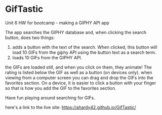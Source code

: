 # GifTastic
Unit 6 HW for bootcamp - making a GIPHY API app

The app searches the GIPHY database and, when clicking the search button, does two things:

1. adds a button with the text of the search.  When clicked, this button will load 10 GIFs from the giphy API using the button text as a search term. 
2. loads 10 GIFs from the GIPHY API. 

the GIFs are loaded still, and when you click on them, they animate! The rating is listed below the GIF as well as a button (on devices only). when viewing from a computer screen you can drag and drop the GIFs into the favorites section.  On a device, it is easier to click a button with your finger so that is how you add the GIF to the favorites section. 

Have fun playing around searching for GIFs. 

here's a link to the live site: https://ahardy42.github.io/GifTastic/
